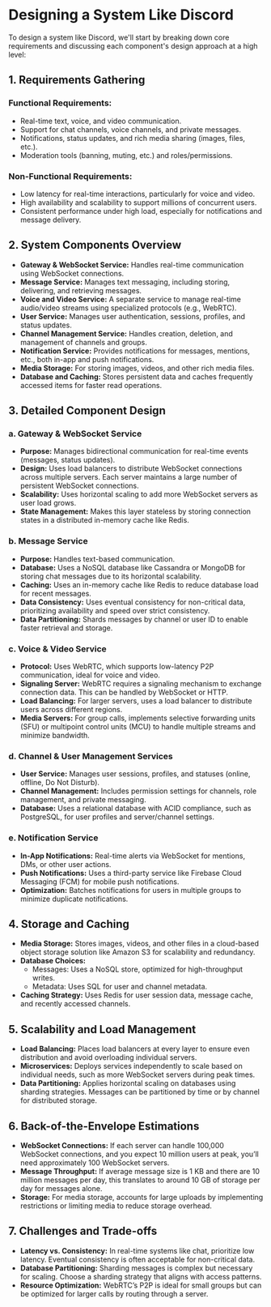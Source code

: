 # Designing a System Like Discord

To design a system like Discord, we'll start by breaking down core requirements and discussing each component's design approach at a high level:

## 1. Requirements Gathering

### Functional Requirements:
- Real-time text, voice, and video communication.
- Support for chat channels, voice channels, and private messages.
- Notifications, status updates, and rich media sharing (images, files, etc.).
- Moderation tools (banning, muting, etc.) and roles/permissions.

### Non-Functional Requirements:
- Low latency for real-time interactions, particularly for voice and video.
- High availability and scalability to support millions of concurrent users.
- Consistent performance under high load, especially for notifications and message delivery.

## 2. System Components Overview

- **Gateway & WebSocket Service:** Handles real-time communication using WebSocket connections.
- **Message Service:** Manages text messaging, including storing, delivering, and retrieving messages.
- **Voice and Video Service:** A separate service to manage real-time audio/video streams using specialized protocols (e.g., WebRTC).
- **User Service:** Manages user authentication, sessions, profiles, and status updates.
- **Channel Management Service:** Handles creation, deletion, and management of channels and groups.
- **Notification Service:** Provides notifications for messages, mentions, etc., both in-app and push notifications.
- **Media Storage:** For storing images, videos, and other rich media files.
- **Database and Caching:** Stores persistent data and caches frequently accessed items for faster read operations.

## 3. Detailed Component Design

### a. Gateway & WebSocket Service
- **Purpose:** Manages bidirectional communication for real-time events (messages, status updates).
- **Design:** Uses load balancers to distribute WebSocket connections across multiple servers. Each server maintains a large number of persistent WebSocket connections.
- **Scalability:** Uses horizontal scaling to add more WebSocket servers as user load grows.
- **State Management:** Makes this layer stateless by storing connection states in a distributed in-memory cache like Redis.

### b. Message Service
- **Purpose:** Handles text-based communication.
- **Database:** Uses a NoSQL database like Cassandra or MongoDB for storing chat messages due to its horizontal scalability.
- **Caching:** Uses an in-memory cache like Redis to reduce database load for recent messages.
- **Data Consistency:** Uses eventual consistency for non-critical data, prioritizing availability and speed over strict consistency.
- **Data Partitioning:** Shards messages by channel or user ID to enable faster retrieval and storage.

### c. Voice & Video Service
- **Protocol:** Uses WebRTC, which supports low-latency P2P communication, ideal for voice and video.
- **Signaling Server:** WebRTC requires a signaling mechanism to exchange connection data. This can be handled by WebSocket or HTTP.
- **Load Balancing:** For larger servers, uses a load balancer to distribute users across different regions.
- **Media Servers:** For group calls, implements selective forwarding units (SFU) or multipoint control units (MCU) to handle multiple streams and minimize bandwidth.

### d. Channel & User Management Services
- **User Service:** Manages user sessions, profiles, and statuses (online, offline, Do Not Disturb).
- **Channel Management:** Includes permission settings for channels, role management, and private messaging.
- **Database:** Uses a relational database with ACID compliance, such as PostgreSQL, for user profiles and server/channel settings.

### e. Notification Service
- **In-App Notifications:** Real-time alerts via WebSocket for mentions, DMs, or other user actions.
- **Push Notifications:** Uses a third-party service like Firebase Cloud Messaging (FCM) for mobile push notifications.
- **Optimization:** Batches notifications for users in multiple groups to minimize duplicate notifications.

## 4. Storage and Caching

- **Media Storage:** Stores images, videos, and other files in a cloud-based object storage solution like Amazon S3 for scalability and redundancy.
- **Database Choices:**
    - Messages: Uses a NoSQL store, optimized for high-throughput writes.
    - Metadata: Uses SQL for user and channel metadata.
- **Caching Strategy:** Uses Redis for user session data, message cache, and recently accessed channels.

## 5. Scalability and Load Management

- **Load Balancing:** Places load balancers at every layer to ensure even distribution and avoid overloading individual servers.
- **Microservices:** Deploys services independently to scale based on individual needs, such as more WebSocket servers during peak times.
- **Data Partitioning:** Applies horizontal scaling on databases using sharding strategies. Messages can be partitioned by time or by channel for distributed storage.

## 6. Back-of-the-Envelope Estimations

- **WebSocket Connections:** If each server can handle 100,000 WebSocket connections, and you expect 10 million users at peak, you’ll need approximately 100 WebSocket servers.
- **Message Throughput:** If average message size is 1 KB and there are 10 million messages per day, this translates to around 10 GB of storage per day for messages alone.
- **Storage:** For media storage, accounts for large uploads by implementing restrictions or limiting media to reduce storage overhead.

## 7. Challenges and Trade-offs

- **Latency vs. Consistency:** In real-time systems like chat, prioritize low latency. Eventual consistency is often acceptable for non-critical data.
- **Database Partitioning:** Sharding messages is complex but necessary for scaling. Choose a sharding strategy that aligns with access patterns.
- **Resource Optimization:** WebRTC’s P2P is ideal for small groups but can be optimized for larger calls by routing through a server.
